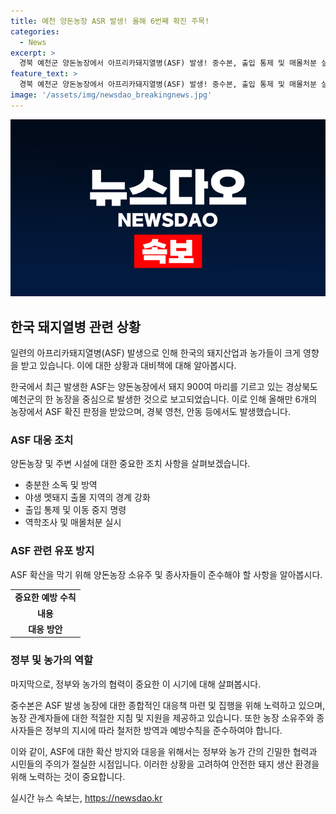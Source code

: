 ```yaml
---
title: 예천 양돈농장 ASR 발생! 올해 6번째 확진 주목!
categories:
  - News
excerpt: >
  경북 예천군 양돈농장에서 아프리카돼지열병(ASF) 발생! 중수본, 출입 통제 및 매몰처분 실시. ASF 중앙사고수습본부에 따르면, 경북 예천군의 양돈농장에서 ASF가 발견됐다. 해당 농장에서는 900여 마리의 돼지가 기르고 있으며, 이로써 올해 6번째 ASF 확진 사례가 발생했다. 중수본은 예천 바이러스 발생 농장에 대한 조사와 소독을 진행 중이며, 인근 지역에 일시 이동 중지 명령을 내렸다. 또한, 양돈농가에 기본적인 방역 수칙 준수를 당부했다. [사진 출처 : ]
feature_text: >
  경북 예천군 양돈농장에서 아프리카돼지열병(ASF) 발생! 중수본, 출입 통제 및 매몰처분 실시. ASF 중앙사고수습본부에 따르면, 경북 예천군의 양돈농장에서 ASF가 발견됐다. 해당 농장에서는 900여 마리의 돼지가 기르고 있으며, 이로써 올해 6번째 ASF 확진 사례가 발생했다. 중수본은 예천 바이러스 발생 농장에 대한 조사와 소독을 진행 중이며, 인근 지역에 일시 이동 중지 명령을 내렸다. 또한, 양돈농가에 기본적인 방역 수칙 준수를 당부했다. [사진 출처 : ]
image: '/assets/img/newsdao_breakingnews.jpg'
---
```


<p><img src="/assets/img/newsdao_breakingnews.jpg" alt="ranknews 속보" /></p>

<h2 data-ke-size="size26">한국 돼지열병 관련 상황</h2>

<p>일련의 아프리카돼지열병(ASF) 발생으로 인해 한국의 돼지산업과 농가들이 크게 영향을 받고 있습니다. 이에 대한 상황과 대비책에 대해 알아봅시다.</p>

<p data-ke-size="size16">한국에서 최근 발생한 ASF는 양돈농장에서 돼지 900여 마리를 기르고 있는 경상북도 예천군의 한 농장을 중심으로 발생한 것으로 보고되었습니다. 이로 인해 올해만 6개의 농장에서 ASF 확진 판정을 받았으며, 경북 영천, 안동 등에서도 발생했습니다.</p>

<h3>ASF 대응 조치</h3>

<p>양돈농장 및 주변 시설에 대한 중요한 조치 사항을 살펴보겠습니다.</p>

<ul>
  <li>충분한 소독 및 방역</li>
  <li>야생 멧돼지 출몰 지역의 경계 강화</li>
  <li>출입 통제 및 이동 중지 명령</li>
  <li>역학조사 및 매몰처분 실시</li>
</ul>

<h3>ASF 관련 유포 방지</h3>

<p>ASF 확산을 막기 위해 양돈농장 소유주 및 종사자들이 준수해야 할 사항을 알아봅시다.</p>

<table>
  <tr>
    <td style="text-align: center; height: 17px;"><b>중요한 예방 수칙</b></td>
  </tr>
  <tr>
    <td style="text-align: center; height: 17px;"><b>내용</b></td>
  </tr>
  <tr>
    <td style="text-align: center; height: 17px;"><b>대응 방안</b></td>
  </tr>
</table>

<h3>정부 및 농가의 역할</h3>

<p>마지막으로, 정부와 농가의 협력이 중요한 이 시기에 대해 살펴봅시다.</p>

<p data-ke-size="size16">중수본은 ASF 발생 농장에 대한 종합적인 대응책 마련 및 집행을 위해 노력하고 있으며, 농장 관계자들에 대한 적절한 지침 및 지원을 제공하고 있습니다. 또한 농장 소유주와 종사자들은 정부의 지시에 따라 철저한 방역과 예방수칙을 준수하여야 합니다.</p>

<p>이와 같이, ASF에 대한 확산 방지와 대응을 위해서는 정부와 농가 간의 긴밀한 협력과 시민들의 주의가 절실한 시점입니다. 이러한 상황을 고려하여 안전한 돼지 생산 환경을 위해 노력하는 것이 중요합니다.</p>
실시간 뉴스 속보는, <a href="https://newsdao.kr" rel="dofollow">https://newsdao.kr</a>


